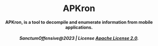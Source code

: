 <h1 align="center">APKron</h1>
<h4 align="center">APKron, is a tool to decompile and enumerate information from mobile applications.</</h4>

<h5 align="center">SanctumOffensive@2023 | License <a href="https://github.com/SanctumOffensive/apkron/blob/main/LICENSE">Apache License 2.0</a>.</h5>